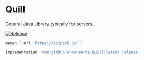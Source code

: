 # Quill
General Java Library typically for servers.

[![Release](https://jitpack.io/v/ArcaneArts/Quill.svg)](https://jitpack.io/#ArcaneArts/Quill)

```groovy
maven { url 'https://jitpack.io' }
```

```groovy
implementation 'com.github.ArcaneArts:Quill:latest.release'
```
